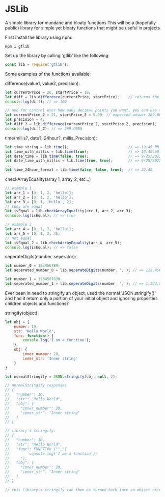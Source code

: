 # JSLib
A simple library for mundane and bloaty functions
This will be a (hopefully public) library for simple yet bloaty functions that might be useful in projects

First install the library using npm:
```cli
npm i gtlib
```
Set up the library by calling 'gtlib' like the following:
```js
const lib = require('gtlib');
```

Some examples of the functions available:


difference(value1, value2, precision):
```js
let currentPrice = 20, startPrice = 10;
let diff = lib.difference(currentPrice, startPrice);    // returns the difference in percentage
console.log(diff); // => 100

// and for control over how many decimal points you want, you can use the third parameter 'precision'
let currentPrice_2 = 21, startPrice_2 = 5.69; // expected answer 269.06854130052716
let precision = 4;
let diff_2 = lib.difference(currentPrice_2, startPrice_2, precision);
console.log(diff_2); // => 269.0685
```


time(millis?, date?, 24hour?, millis_Precision):
```js
let time_string = lib.time();                           // => 10:45 PM
let time_with_millis = lib.time(true);                  // => 10:45:50.487 PM
let date_time = lib.time(false, true);                  // => 9/25/2022, 10:47 PM
let date_time_with_millis = lib.time(true, true);       // => 9/25/2022, 10:47:36.185 PM
...
let time_24hour_format = lib.time(false, false, true);  // => 22:48
```


checkArrayEquality(array_1, array_2, etc...)
```js
// example 1
let arr_1 = [0, 1, 2, 'hello'];
let arr_2 = [0, 1, 2, 'hello'];
let arr_3 = [0, 1, 'hello', 2];
// they are equal
let isEqual = lib.checkArrayEquality(arr_1, arr_2, arr_3);
console.log(isEqual); // => true

// example 2
let arr_4 = [0, 1, 2, 'hello'];
let arr_5 = [0, 1, 2, 3];
// not equal
let isEqual_2 = lib.checkArrayEquality(arr_4, arr_5);
console.log(isEqual); // => false
```


seperateDigits(number, seperator):
```js
let number_0 = 123456789;
let seperated_number_0 = lib.seperateDigits(number, ','); // => 123,456,789

let number_1 = 1234567890
let seperated_number_1 = lib.seperateDigits(number, ','); // => 1,234,567,890
```


Ever been in need to stringify an object, used the normal 'JSON.stringify()' and had it return only a portion of your initial object and ignoring properties children objects and functions?

stringify(object):
```js
let obj = {
    number: 10,
    str: 'Hello World',
    func: function() {
        console.log('I am a function');
    },
    obj: {
        inner_number: 20,
        inner_str: 'Inner string'
    }
}

let normalStringify = JSON.stringify(obj, null, 2);

// normalStringify response:
// {
//   "number": 10,
//   "str": "Hello World",
//   "obj": {
//     "inner_number": 20,
//     "inner_str": "Inner string"
//   }
// }

// library's stringify: 
// {
//   "number": 10,
//   "str": "Hello World",
//   "func": FUNCTION ("","{
//         console.log('I am a function');
//     "),
//   "obj": {
//     "inner_number": 20,
//     "inner_str": "Inner string"
//   }
// }

// this library's stringify can then be turned back into an object using this library's JSON.parse equivalent 'parse()'
```